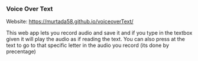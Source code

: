 ### Voice Over Text

Website: https://murtada58.github.io/voiceoverText/

This web app lets you record audio and save it and if you type in the textbox given it will play the audio as if reading the text. You can also press at the text to go to that specific letter in the audio you record (its done by precentage)